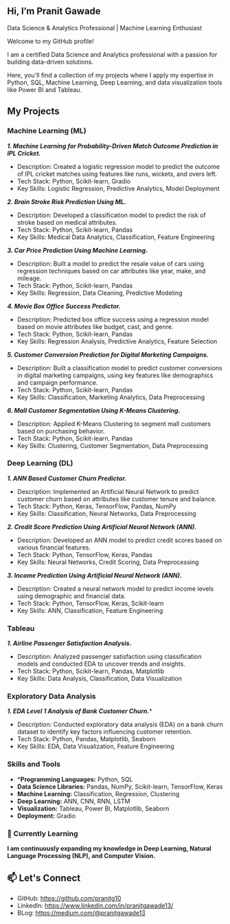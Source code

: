 ## Hi, I’m Pranit Gawade

Data Science & Analytics Professional | Machine Learning Enthusiast

Welcome to my GitHub profile! 

I am a certified Data Science and Analytics professional with a passion for building data-driven solutions. 

Here, you'll find a collection of my projects where I apply my expertise in Python, SQL, Machine Learning, Deep Learning, and data visualization tools like Power BI and Tableau.


## My Projects

### Machine Learning (ML)

*****1. Machine Learning for Probability-Driven Match Outcome Prediction in IPL Cricket.*****
- Description: Created a logistic regression model to predict the outcome of IPL cricket matches using features like runs, wickets, and overs left.
- Tech Stack: Python, Scikit-learn, Gradio
- Key Skills: Logistic Regression, Predictive Analytics, Model Deployment

*****2. Brain Stroke Risk Prediction Using ML.*****
- Description: Developed a classification model to predict the risk of stroke based on medical attributes.
- Tech Stack: Python, Scikit-learn, Pandas
- Key Skills: Medical Data Analytics, Classification, Feature Engineering

*****3. Car Price Prediction Using Machine Learning.*****
- Description: Built a model to predict the resale value of cars using regression techniques based on car attributes like year, make, and mileage.
- Tech Stack: Python, Scikit-learn, Pandas
- Key Skills: Regression, Data Cleaning, Predictive Modeling

*****4. Movie Box Office Success Predictor.*****
- Description: Predicted box office success using a regression model based on movie attributes like budget, cast, and genre.
- Tech Stack: Python, Scikit-learn, Pandas
- Key Skills: Regression Analysis, Predictive Analytics, Feature Selection

*****5. Customer Conversion Prediction for Digital Marketing Campaigns.*****
- Description: Built a classification model to predict customer conversions in digital marketing campaigns, using key features like demographics and campaign performance.
- Tech Stack: Python, Scikit-learn, Pandas
- Key Skills: Classification, Marketing Analytics, Data Preprocessing

*****6. Mall Customer Segmentation Using K-Means Clustering.*****
- Description: Applied K-Means Clustering to segment mall customers based on purchasing behavior.
- Tech Stack: Python, Scikit-learn, Pandas
- Key Skills: Clustering, Customer Segmentation, Data Preprocessing

### Deep Learning (DL)

*****1. ANN Based Customer Churn Predictor.*****
- Description: Implemented an Artificial Neural Network to predict customer churn based on attributes like customer tenure and balance.
- Tech Stack: Python, Keras, TensorFlow, Pandas, NumPy
- Key Skills: Classification, Neural Networks, Data Preprocessing

*****2. Credit Score Prediction Using Artificial Neural Network (ANN).*****
- Description: Developed an ANN model to predict credit scores based on various financial features.
- Tech Stack: Python, TensorFlow, Keras, Pandas
- Key Skills: Neural Networks, Credit Scoring, Data Preprocessing

*****3. Income Prediction Using Artificial Neural Network (ANN).*****
- Description: Created a neural network model to predict income levels using demographic and financial data.
- Tech Stack: Python, TensorFlow, Keras, Scikit-learn
- Key Skills: ANN, Classification, Feature Engineering

### Tableau

*****1. Airline Passenger Satisfaction Analysis.*****
- Description: Analyzed passenger satisfaction using classification models and conducted EDA to uncover trends and insights.
- Tech Stack: Python, Scikit-learn, Pandas, Matplotlib
- Key Skills: Data Analysis, Classification, Data Visualization


### Exploratory Data Analysis

*****1. EDA Level 1 Analysis of Bank Customer Churn.******
- Description: Conducted exploratory data analysis (EDA) on a bank churn dataset to identify key factors influencing customer retention.
- Tech Stack: Python, Pandas, Matplotlib, Seaborn
- Key Skills: EDA, Data Visualization, Feature Engineering


### Skills and Tools
- ***Programming Languages:** Python, SQL
- **Data Science Libraries:** Pandas, NumPy, Scikit-learn, TensorFlow, Keras
- **Machine Learning:** Classification, Regression, Clustering
- **Deep Learning:** ANN, CNN, RNN, LSTM
- **Visualization:** Tableau, Power BI, Matplotlib, Seaborn
- **Deployment:** Gradio

### 🌱 Currently Learning
**I am continuously expanding my knowledge in Deep Learning, Natural Language Processing (NLP), and Computer Vision.**

## 📫 Let's Connect
- GitHub: https://github.com/pranitg10
- LinkedIn: https://www.linkedin.com/in/pranitgawade13/
- BLog: https://medium.com/@pranitgawade13







